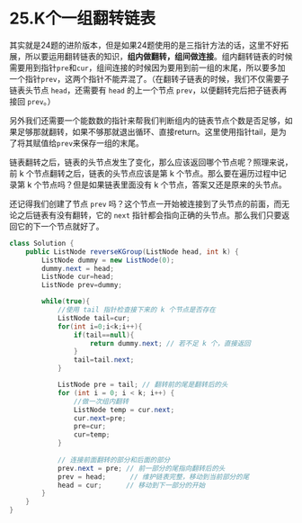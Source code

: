# 25.K个一组翻转链表

其实就是24题的进阶版本，但是如果24题使用的是三指针方法的话，这里不好拓展，所以要运用翻转链表的知识，**组内做翻转，组间做连接**。组内翻转链表的时候需要用到指针`pre`和`cur`，组间连接的时候因为要用到前一组的末尾，所以要多加一个指针`prev`，这两个指针不能弄混了。（在翻转子链表的时候，我们不仅需要子链表头节点 `head`，还需要有 `head` 的上一个节点 `prev`，以便翻转完后把子链表再接回 `prev`。）

另外我们还需要一个能数数的指针来帮我们判断组内的链表节点个数是否足够，如果足够那就翻转，如果不够那就退出循环、直接return。这里使用指针tail，是为了将其赋值给`prev`来保存一组的末尾。

链表翻转之后，链表的头节点发生了变化，那么应该返回哪个节点呢？照理来说，前 k 个节点翻转之后，链表的头节点应该是第 k 个节点。那么要在遍历过程中记录第 k 个节点吗？但是如果链表里面没有 k 个节点，答案又还是原来的头节点。

还记得我们创建了节点 `prev` 吗？这个节点一开始被连接到了头节点的前面，而无论之后链表有没有翻转，它的 `next` 指针都会指向正确的头节点。那么我们只要返回它的下一个节点就好了。

```java
class Solution {
    public ListNode reverseKGroup(ListNode head, int k) {
        ListNode dummy = new ListNode(0);  
        dummy.next = head; 
        ListNode cur=head;
        ListNode prev=dummy;

        while(true){
            //使用 tail 指针检查接下来的 k 个节点是否存在
            ListNode tail=cur; 
            for(int i=0;i<k;i++){
                if(tail==null){
                    return dummy.next; // 若不足 k 个，直接返回
                }
                tail=tail.next;
            }

            ListNode pre = tail; // 翻转前的尾是翻转后的头
            for (int i = 0; i < k; i++) {
                //做一次组内翻转
                ListNode temp = cur.next;
                cur.next=pre;
                pre=cur;
                cur=temp;
            }
            
            // 连接前面翻转的部分和后面的部分  
            prev.next = pre; // 前一部分的尾指向翻转后的头  
            prev = head;      // 维护链表完整，移动到当前部分的尾  
            head = cur;      // 移动到下一部分的开始 
        }
    }
}
```

